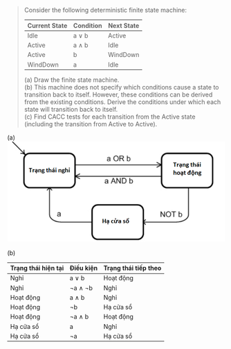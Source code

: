 >Consider the following deterministic finite state machine:
>
>|Current State|Condition|Next State|
>|---|---|---|
>|Idle   |a ∨ b   |Active   |
>|Active   |a ∧ b   |Idle   |
>|Active   |b   |WindDown   |
>|WindDown|a|Idle|
>(a) Draw the finite state machine.\
 (b) This machine does not specify which conditions cause a state to
 transition back to itself. However, these conditions can be
 derived from the existing conditions. Derive the conditions
 under which each state will transition back to itself.\
 (c) Find CACC tests for each transition from the Active state
 (including the transition from Active to Active).

(a)
![title](image/Chapter8.5.png)

(b)

|Trạng thái hiện tại|Điều kiện |Trạng thái tiếp theo|
|---|---|---|
|Nghỉ |a ∨ b |Hoạt động|
|Nghỉ |¬a ∧ ¬b |Nghỉ|
|Hoạt động |a ∧ b |Nghỉ|
|Hoạt động |¬b |Hạ cửa sổ|
|Hoạt động |¬a ∧ b |Hoạt động|
|Hạ cửa sổ |a |Nghỉ|
|Hạ cửa sổ |¬a |Hạ cửa sổ|